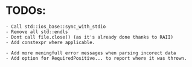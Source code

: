 # TODOs:
	- Call std::ios_base::sync_with_stdio
	- Remove all std::endls
	- Dont call file.close() (as it's already done thanks to RAII)
 	- Add constexpr where applicable.

	- Add more meningfull error messages when parsing incorect data
	- Add option for RequiredPositive... to report where it was thrown.